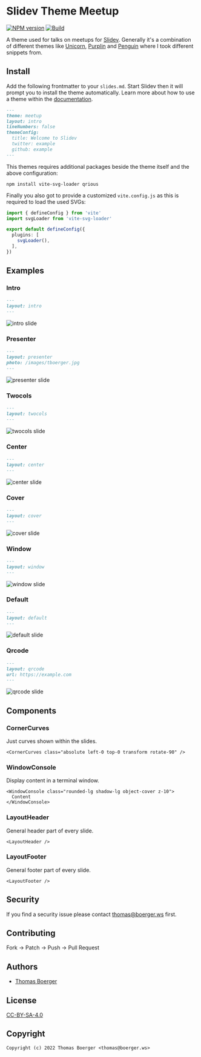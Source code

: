 # Slidev Theme Meetup

[![NPM version](https://img.shields.io/npm/v/slidev-theme-meetup?color=3AB9D4&label=)](https://www.npmjs.com/package/slidev-theme-meetup) [![Build](https://github.com/tboerger/slidev-theme-meetup/actions/workflows/build.yml/badge.svg)](https://github.com/tboerger/slidev-theme-meetup/actions/workflows/build.yml)

A theme used for talks on meetups for [Slidev][slidev]. Generally it's a
combination of different themes like [Unicorn][unicorn], [Purplin][purplin] and
[Penguin][penguin] where I took different snippets from.

## Install

Add the following frontmatter to your `slides.md`. Start Slidev then it will
prompt you to install the theme automatically. Learn more about how to use a
theme within the [documentation][themes].

```md
---
theme: meetup
layout: intro
lineNumbers: false
themeConfig:
  title: Welcome to Slidev
  twitter: example
  github: example
---
```

This themes requires additional packages beside the theme itself and the above
configuration:

```console
npm install vite-svg-loader qrious
```

Finally you also got to provide a customized `vite.config.js` as this is
required to load the used SVGs:

```ts
import { defineConfig } from 'vite'
import svgLoader from 'vite-svg-loader'

export default defineConfig({
  plugins: [
    svgLoader(),
  ],
})
```

## Examples

### Intro

```md
---
layout: intro
---
```

![intro slide](https://media.githubusercontent.com/media/tboerger/slidev-theme-meetup/master/example-export/001.png)

### Presenter

```md
---
layout: presenter
photo: /images/tboerger.jpg
---
```

![presenter slide](https://media.githubusercontent.com/media/tboerger/slidev-theme-meetup/master/example-export/002.png)

### Twocols

```md
---
layout: twocols
---
```

![twocols slide](https://media.githubusercontent.com/media/tboerger/slidev-theme-meetup/master/example-export/003.png)

### Center

```md
---
layout: center
---
```

![center slide](https://media.githubusercontent.com/media/tboerger/slidev-theme-meetup/master/example-export/004.png)

### Cover

```md
---
layout: cover
---
```

![cover slide](https://media.githubusercontent.com/media/tboerger/slidev-theme-meetup/master/example-export/005.png)

### Window

```md
---
layout: window
---
```

![window slide](https://media.githubusercontent.com/media/tboerger/slidev-theme-meetup/master/example-export/006.png)

### Default

```md
---
layout: default
---
```

![default slide](https://media.githubusercontent.com/media/tboerger/slidev-theme-meetup/master/example-export/007.png)

### Qrcode

```md
---
layout: qrcode
url: https://example.com
---
```

![qrcode slide](https://media.githubusercontent.com/media/tboerger/slidev-theme-meetup/master/example-export/008.png)

## Components

### CornerCurves

Just curves shown within the slides.

```vue
<CornerCurves class="absolute left-0 top-0 transform rotate-90" />
```

### WindowConsole

Display content in a terminal window.

```vue
<WindowConsole class="rounded-lg shadow-lg object-cover z-10">
  Content
</WindowConsole>
```

### LayoutHeader

General header part of every slide.

```vue
<LayoutHeader />
```

### LayoutFooter

General footer part of every slide.

```vue
<LayoutFooter />
```

## Security

If you find a security issue please contact thomas@boerger.ws first.

## Contributing

Fork -> Patch -> Push -> Pull Request

## Authors

*   [Thomas Boerger](https://github.com/tboerger)

## License

[CC-BY-SA-4.0](http://creativecommons.org/licenses/by-sa/4.0/)

## Copyright

```console
Copyright (c) 2022 Thomas Boerger <thomas@boerger.ws>
```

[slidev]: https://github.com/slidevjs/slidev
[unicorn]: https://github.com/Dawntraoz/slidev-theme-unicorn/
[purplin]: https://github.com/moudev/slidev-theme-purplin/
[penguin]: https://github.com/alvarosabu/slidev-theme-penguin/
[themes]: https://sli.dev/themes/use.html
